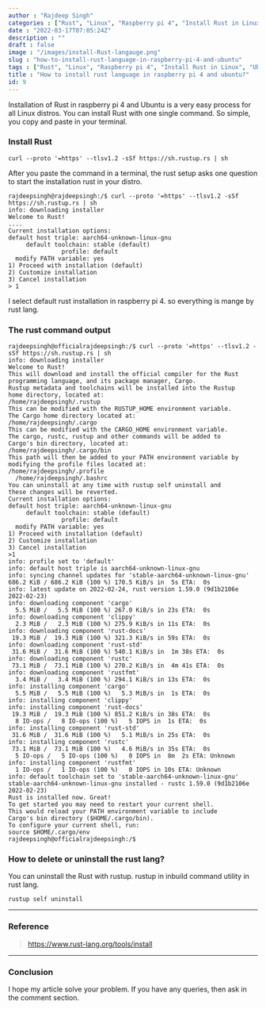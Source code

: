 ```yaml
---
author : "Rajdeep Singh"
categories : ["Rust", "Linux", "Raspberry pi 4", "Install Rust in Linux", "Ubuntu"]
date : "2022-03-17T07:05:24Z"
description : ""
draft : false
image : "/images/install-Rust-langauge.png"
slug : "how-to-install-rust-language-in-raspberry-pi-4-and-ubuntu"
tags : ["Rust", "Linux", "Raspberry pi 4", "Install Rust in Linux", "Ubuntu"]
title : "How to install rust language in raspberry pi 4 and ubuntu?"
id: 9
---
```



Installation of Rust in raspberry pi 4 and Ubuntu is a very easy process for all  Linux distros. You can install Rust with one single command. So simple, you copy and paste in your terminal.

### Install Rust

```command
curl --proto '=https' --tlsv1.2 -sSf https://sh.rustup.rs | sh
```

After you paste the command in a terminal, the rust setup asks one question to start the installation rust in your distro.

```
rajdeepsingh@rajdeepsingh:/$ curl --proto '=https' --tlsv1.2 -sSf https://sh.rustup.rs | sh
info: downloading installer
Welcome to Rust!
....
Current installation options:
default host triple: aarch64-unknown-linux-gnu
     default toolchain: stable (default)
               profile: default
  modify PATH variable: yes
1) Proceed with installation (default)
2) Customize installation
3) Cancel installation
> 1
```

I select default rust installation in raspberry pi 4. so everything is mange by rust lang.

### The rust command output

```
rajdeepsingh@officialrajdeepsingh:/$ curl --proto '=https' --tlsv1.2 -sSf https://sh.rustup.rs | sh
info: downloading installer
Welcome to Rust!
This will download and install the official compiler for the Rust
programming language, and its package manager, Cargo.
Rustup metadata and toolchains will be installed into the Rustup
home directory, located at:
/home/rajdeepsingh/.rustup
This can be modified with the RUSTUP_HOME environment variable.
The Cargo home directory located at:
/home/rajdeepsingh/.cargo
This can be modified with the CARGO_HOME environment variable.
The cargo, rustc, rustup and other commands will be added to
Cargo's bin directory, located at:
/home/rajdeepsingh/.cargo/bin
This path will then be added to your PATH environment variable by
modifying the profile files located at:
/home/rajdeepsingh/.profile
  /home/rajdeepsingh/.bashrc
You can uninstall at any time with rustup self uninstall and
these changes will be reverted.
Current installation options:
default host triple: aarch64-unknown-linux-gnu
     default toolchain: stable (default)
               profile: default
  modify PATH variable: yes
1) Proceed with installation (default)
2) Customize installation
3) Cancel installation
>1
info: profile set to 'default'
info: default host triple is aarch64-unknown-linux-gnu
info: syncing channel updates for 'stable-aarch64-unknown-linux-gnu'
686.2 KiB / 686.2 KiB (100 %) 170.5 KiB/s in  5s ETA:  0s
info: latest update on 2022-02-24, rust version 1.59.0 (9d1b2106e 2022-02-23)
info: downloading component 'cargo'
  5.5 MiB /   5.5 MiB (100 %) 267.0 KiB/s in 23s ETA:  0s
info: downloading component 'clippy'
  2.3 MiB /   2.3 MiB (100 %) 275.9 KiB/s in 11s ETA:  0s
info: downloading component 'rust-docs'
 19.3 MiB /  19.3 MiB (100 %) 321.3 KiB/s in 59s ETA:  0s    
info: downloading component 'rust-std'
 31.6 MiB /  31.6 MiB (100 %) 540.1 KiB/s in  1m 38s ETA:  0s    
info: downloading component 'rustc'
 73.1 MiB /  73.1 MiB (100 %) 270.2 KiB/s in  4m 41s ETA:  0s    
info: downloading component 'rustfmt'
  3.4 MiB /   3.4 MiB (100 %) 294.1 KiB/s in 13s ETA:  0s
info: installing component 'cargo'
  5.5 MiB /   5.5 MiB (100 %)   5.3 MiB/s in  1s ETA:  0s
info: installing component 'clippy'
info: installing component 'rust-docs'
 19.3 MiB /  19.3 MiB (100 %) 851.2 KiB/s in 38s ETA:  0s
  8 IO-ops /   8 IO-ops (100 %)   5 IOPS in  1s ETA:  0s    
info: installing component 'rust-std'
 31.6 MiB /  31.6 MiB (100 %)   5.1 MiB/s in 25s ETA:  0s
info: installing component 'rustc'
 73.1 MiB /  73.1 MiB (100 %)   4.6 MiB/s in 35s ETA:  0s
  5 IO-ops /   5 IO-ops (100 %)   0 IOPS in  8m  2s ETA: Unknown
info: installing component 'rustfmt'
  1 IO-ops /   1 IO-ops (100 %)   0 IOPS in 10s ETA: Unknown
info: default toolchain set to 'stable-aarch64-unknown-linux-gnu'
stable-aarch64-unknown-linux-gnu installed - rustc 1.59.0 (9d1b2106e 2022-02-23)
Rust is installed now. Great!
To get started you may need to restart your current shell.
This would reload your PATH environment variable to include
Cargo's bin directory ($HOME/.cargo/bin).
To configure your current shell, run:
source $HOME/.cargo/env
rajdeepsingh@officialrajdeepsingh:/$
```

### How to delete or uninstall the rust lang?

You can uninstall the Rust with rustup. rustup in inbuild command utility in rust lang.

```
rustup self uninstall

```

---

### Reference

> https://www.rust-lang.org/tools/install

---

### Conclusion

I hope my article solve your problem. If you have any queries, then ask in the comment section.



